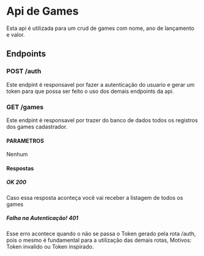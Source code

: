 # Api de Games

Esta api é utilizada para um crud de games com nome, ano de lançamento e valor.

## Endpoints

### POST /auth
Este endpint é responsavel por fazer a autenticação do usuario e gerar um token para que possa ser feito o uso dos demais endpoints da api.

### GET /games
Este endpint é responsavel por trazer do banco de dados todos os registros dos games cadastrador.
#### PARAMETROS
Nenhum
#### Respostas
##### OK 200
Caso essa resposta aconteça você vai receber a listagem de todos os games
##### Falha na Autenticação! 401
Esse erro acontece quando o não se passa o Token gerado pela rota /auth, pois o mesmo é fundamental para a utilização das demais rotas, Motivos: Token invalido ou Token inspirado.

